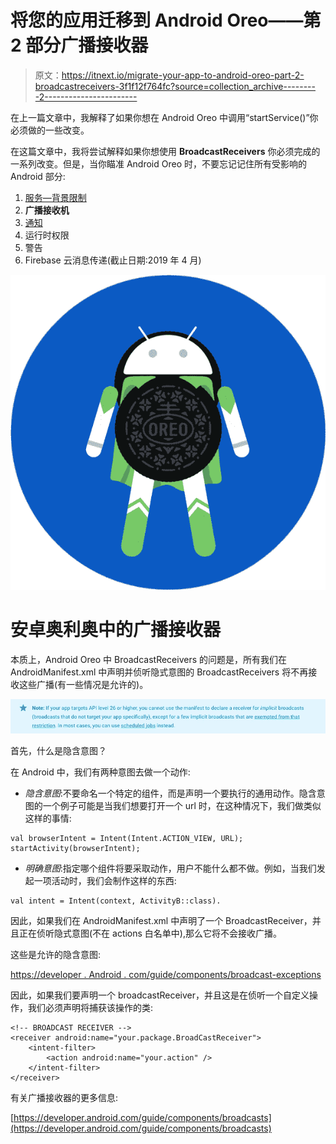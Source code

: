 # 将您的应用迁移到 Android Oreo——第 2 部分广播接收器

> 原文：<https://itnext.io/migrate-your-app-to-android-oreo-part-2-broadcastreceivers-3f1f12f764fc?source=collection_archive---------2----------------------->

在上一篇文章中，我解释了如果你想在 Android Oreo 中调用“startService()”你必须做的一些改变。

在这篇文章中，我将尝试解释如果你想使用 **BroadcastReceivers** 你必须完成的一系列改变。但是，当你瞄准 Android Oreo 时，不要忘记记住所有受影响的 Android 部分:

1.  [服务—背景限制](/migrate-your-app-to-android-oreo-e0fa794b1d21)
2.  **广播接收机**
3.  [通知](/migrate-your-app-to-android-oreo-part-3-notifications-b59d7c6313f9)
4.  运行时权限
5.  警告
6.  Firebase 云消息传递(截止日期:2019 年 4 月)

![](img/7f4ac5a1f362b822c76ac4dd0af3ee98.png)

# **安卓奥利奥中的广播接收器**

本质上，Android Oreo 中 BroadcastReceivers 的问题是，所有我们在 AndroidManifest.xml 中声明并侦听隐式意图的 BroadcastReceivers 将不再接收这些广播(有一些情况是允许的)。

![](img/319b0c099d8ea2d37401b98befd02237.png)

首先，什么是隐含意图？

在 Android 中，我们有两种意图去做一个动作:

*   *隐含意图*:不要命名一个特定的组件，而是声明一个要执行的通用动作。隐含意图的一个例子可能是当我们想要打开一个 url 时，在这种情况下，我们做类似这样的事情:

```
val browserIntent = Intent(Intent.ACTION_VIEW, URL);
startActivity(browserIntent);
```

*   *明确意图*:指定哪个组件将要采取动作，用户不能什么都不做。例如，当我们发起一项活动时，我们会制作这样的东西:

```
val intent = Intent(context, ActivityB::class).
```

因此，如果我们在 AndroidManifest.xml 中声明了一个 BroadcastReceiver，并且正在侦听隐式意图(不在 actions 白名单中),那么它将不会接收广播。

这些是允许的隐含意图:

[https://developer . Android . com/guide/components/broadcast-exceptions](https://developer.android.com/guide/components/broadcast-exceptions)

因此，如果我们要声明一个 broadcastReceiver，并且这是在侦听一个自定义操作，我们必须声明将捕获该操作的类:

```
<!-- BROADCAST RECEIVER -->
<receiver android:name="your.package.BroadCastReceiver">
    <intent-filter>
        <action android:name="your.action" />
    </intent-filter>
</receiver>
```

有关广播接收器的更多信息:

[https://developer.android.com/guide/components/broadcasts](https://developer.android.com/guide/components/broadcasts)